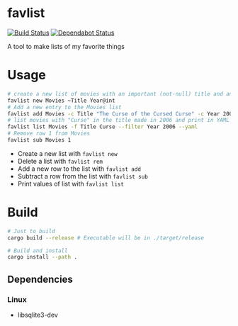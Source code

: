 # favlist
[![Build Status](https://travis-ci.com/spenserblack/favlist.svg?branch=master)](https://travis-ci.com/spenserblack/favlist)
[![Dependabot Status](https://api.dependabot.com/badges/status?host=github&repo=spenserblack/favlist)](https://dependabot.com)

A tool to make lists of my favorite things

# Usage
```bash
# create a new list of movies with an important (not-null) title and an integer year
favlist new Movies ~Title Year@int
# Add a new entry to the Movies list
favlist add Movies -c Title "The Curse of the Cursed Curse" -c Year 2006
# list movies with "Curse" in the title made in 2006 and print in YAML format
favlist list Movies -f Title Curse --filter Year 2006 --yaml
# Remove row 1 from Movies
favlist sub Movies 1
```
- Create a new list with `favlist new`
- Delete a list with `favlist rem`
- Add a new row to the list with `favlist add`
- Subtract a row from the list with `favlist sub`
- Print values of list with `favlist list`

# Build
```bash
# Just to build
cargo build --release # Executable will be in ./target/release

# Build and install
cargo install --path .
```

## Dependencies
### Linux
- libsqlite3-dev
